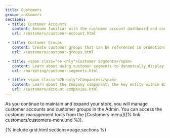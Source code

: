 ```yaml
---
title: Customers
group: customers
sections:
 - title: Customer Accounts
   content: Become familiar with the customer account dashboard and configure customer accounts according to your preference.
   url: /customers/customer-account.html

 - title: Customer Groups
   content: Create customer groups that can be referenced in promotions and tax classes.
   url: /customers/customer-groups.html

 - title: <span class="ee-only">Customer Segments</span>
   content: Learn about using customer segments to dynamically display content and promotions to specific customers, based on properties such as customer address, order history, shopping cart contents, and so on.
   url: /marketing/customer-segments.html

 - title: <span class="b2b-only">Companies</span>
   content: Learn about the Company component, the key entity within B2B on which all other features are in some way dependent. It allows joining multiple buyers that belong to the same company into a single company account (or corporate account).
   url: /customers/account-companies.html
---
```


As you continue to maintain and expand your store, you will manage customer accounts and customer groups in the Admin. You can access the customer management tools from the [Customers menu]({% link customers/customers-menu.md %}).

{% include grid.html sections=page.sections %}